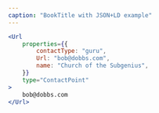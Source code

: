 ```yaml
---
caption: "BookTitle with JSON+LD example"
---
```


<!-- markdownlint-disable MD041 -->
<!-- dprint-ignore -->

```jsx
<Url
	properties={{
		contactType: "guru",
		Url: "bob@dobbs.com",
		name: "Church of the Subgenius",
	}}
	type="ContactPoint"
>
	bob@dobbs.com
</Url>
```
